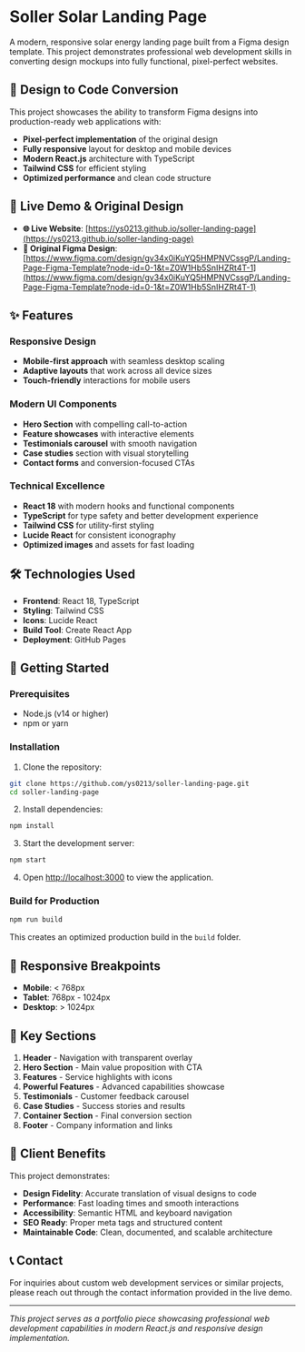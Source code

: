 # Soller Solar Landing Page

A modern, responsive solar energy landing page built from a Figma design template. This project demonstrates professional web development skills in converting design mockups into fully functional, pixel-perfect websites.

## 🎨 Design to Code Conversion

This project showcases the ability to transform Figma designs into production-ready web applications with:

- **Pixel-perfect implementation** of the original design
- **Fully responsive** layout for desktop and mobile devices
- **Modern React.js** architecture with TypeScript
- **Tailwind CSS** for efficient styling
- **Optimized performance** and clean code structure

## 🔗 Live Demo & Original Design

- **🌐 Live Website**: [https://ys0213.github.io/soller-landing-page](https://ys0213.github.io/soller-landing-page)
- **🎨 Original Figma Design**: [https://www.figma.com/design/gv34x0iKuYQ5HMPNVCssgP/Landing-Page-Figma-Template?node-id=0-1&t=Z0W1Hb5SnIHZRt4T-1](https://www.figma.com/design/gv34x0iKuYQ5HMPNVCssgP/Landing-Page-Figma-Template?node-id=0-1&t=Z0W1Hb5SnIHZRt4T-1)

## ✨ Features

### Responsive Design
- **Mobile-first approach** with seamless desktop scaling
- **Adaptive layouts** that work across all device sizes
- **Touch-friendly** interactions for mobile users

### Modern UI Components
- **Hero Section** with compelling call-to-action
- **Feature showcases** with interactive elements
- **Testimonials carousel** with smooth navigation
- **Case studies** section with visual storytelling
- **Contact forms** and conversion-focused CTAs

### Technical Excellence
- **React 18** with modern hooks and functional components
- **TypeScript** for type safety and better development experience
- **Tailwind CSS** for utility-first styling
- **Lucide React** for consistent iconography
- **Optimized images** and assets for fast loading

## 🛠️ Technologies Used

- **Frontend**: React 18, TypeScript
- **Styling**: Tailwind CSS
- **Icons**: Lucide React
- **Build Tool**: Create React App
- **Deployment**: GitHub Pages

## 🚀 Getting Started

### Prerequisites
- Node.js (v14 or higher)
- npm or yarn

### Installation

1. Clone the repository:
```bash
git clone https://github.com/ys0213/soller-landing-page.git
cd soller-landing-page
```

2. Install dependencies:
```bash
npm install
```

3. Start the development server:
```bash
npm start
```

4. Open [http://localhost:3000](http://localhost:3000) to view the application.

### Build for Production

```bash
npm run build
```

This creates an optimized production build in the `build` folder.

## 📱 Responsive Breakpoints

- **Mobile**: < 768px
- **Tablet**: 768px - 1024px  
- **Desktop**: > 1024px

## 🎯 Key Sections

1. **Header** - Navigation with transparent overlay
2. **Hero Section** - Main value proposition with CTA
3. **Features** - Service highlights with icons
4. **Powerful Features** - Advanced capabilities showcase
5. **Testimonials** - Customer feedback carousel
6. **Case Studies** - Success stories and results
7. **Container Section** - Final conversion section
8. **Footer** - Company information and links

## 💼 Client Benefits

This project demonstrates:

- **Design Fidelity**: Accurate translation of visual designs to code
- **Performance**: Fast loading times and smooth interactions
- **Accessibility**: Semantic HTML and keyboard navigation
- **SEO Ready**: Proper meta tags and structured content
- **Maintainable Code**: Clean, documented, and scalable architecture

## 📞 Contact

For inquiries about custom web development services or similar projects, please reach out through the contact information provided in the live demo.

---

*This project serves as a portfolio piece showcasing professional web development capabilities in modern React.js and responsive design implementation.*
